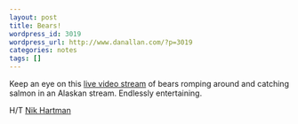 ```yaml
---
layout: post
title: Bears!
wordpress_id: 3019
wordpress_url: http://www.danallan.com/?p=3019
categories: notes
tags: []
---
```


Keep an eye on this [live video stream](http://explore.org/#!/live-cams/player/brown-bear-salmon-cam-brooks-falls "link") of bears romping around and catching salmon in an Alaskan stream. Endlessly entertaining.

H/T [Nik Hartman](https://twitter.com/nikhartman)
